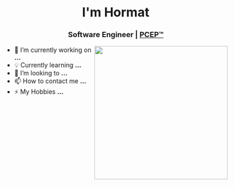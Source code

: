 <h1 align="center">I'm Hormat</h1>
<h3 align="center">Software Engineer | <a href="https://www.credly.com/badges/fbd8acce-0b4a-469b-ba9c-ec58303f79f5/public_url">PCEP™</a></h3>
<img align='right' width = "300" src = "https://i.giphy.com/media/v1.Y2lkPTc5MGI3NjExNXFsZWFrYmx6Y3k5ZzV5bHo4aW44NDNiazliOWltejR6czlhZnpjbiZlcD12MV9pbnRlcm5hbF9naWZfYnlfaWQmY3Q9Zw/2vB2oTE8eYuV2Ze4ZU/giphy.gif">

- 🚀 I’m currently working on **...**
- 💡 Currently learning **...**
- 🤝 I’m looking to **...**
- 📫 How to contact me **...**
- ⚡ My Hobbies **...**
